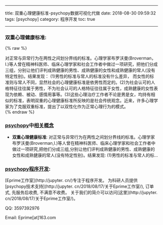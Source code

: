 
---
title: 双重心理健康标准-psychopy数据可视化代做
date: 2018-08-30 09:59:32
tags: [psychopy]
category: 程序开发
toc: true

---



<span></span>
<!-- more -->



### 双重心理健康标准:

{% raw %}
<div class="p1">对正常与异常行为在两性之间划分界线的标准。心理学家布罗沃曼(Broverman，I.)等人曾在精神科医师、临床心理学家和社会工作者中做过一项研究，把他们分成三组，分别让他们评判成熟健康的男性、成熟健康的女性和成熟健康的常人(没有特定性别)。结果发现： (1)男性的标准与常人的标准没有什么差异， 而女性的标准则与常人不同，显然社会的心理健康标准是依男性而定的。(2)为社会认可的人格特征往往属于男性，不为社会认可的人格特征往往属于女性，成熟健康的女性表现为依赖、被动、感情用事等。(3)这些心理治疗工作者不论是男是女，均持有相似的标准，表明双重的心理健康标准所反映的是社会传统观念。近来，许多心理学家为了克服双重标准，提出了以双性化作为正常心理行为的模式。</div>
{% endraw %}



### [psychopy](/tags/psychopy/)中[相关概念](/categories/程序开发)

- **双重心理健康标准**: 对正常与异常行为在两性之间划分界线的标准。心理学家布罗沃曼(Broverman,I.)等人曾在精神科医师、临床心理学家和社会工作者中做过一项研究,把他们分成三组,分别让他们评判成熟健康的男性、成熟健康的女性和成熟健康的常人(没有特定性别)。结果发现: (1)男性的标准与常人的标...




### [psychopy](/tags/psychopy/)[程序开发](/categories/程序开发/):
[Eprime工作室](http://jupyter. cn/)专注于程序开发。
为科研人员提供[psychopy技术支持](http://jupyter. cn/2018/08/17/关于Eprime工作室/), 订单式, 先服务后收费, 不满意不收费。
关于我们的简介可以访问[这里](http://jupyter. cn/2018/08/17/关于Eprime工作室/)。

QQ: 3597392976

Email: Eprime[at]163.com


